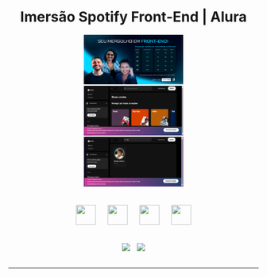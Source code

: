 <div align="center">

# Imersão Spotify Front-End | Alura
</div>
<div align="center">
    <img src="./src/assets/icons/Imersao_Spotify.png" width="200" height="100" hspace="25">

</div>
<div align="center">
    <img src="./src/assets/icons/2024-01-26 .png" width="200" height="100" hspace="25">

</div>
<div align="center">
    <img src="./src/assets/icons/Tela-teste.png" width="200" height="100" hspace="25">
</div>    
<br><br>

<div align="center">
    <img src="https://cdn.jsdelivr.net/gh/devicons/devicon/icons/git/git-original.svg" width="40" height="40" hspace="10">
    <img src="https://cdn.jsdelivr.net/gh/devicons/devicon/icons/html5/html5-original.svg" width="40" height="40" hspace="10">
    <img src="https://cdn.jsdelivr.net/gh/devicons/devicon/icons/css3/css3-original.svg" width="40" height="40" hspace="10">
    <img src="https://cdn.jsdelivr.net/gh/devicons/devicon/icons/javascript/javascript-original.svg" width="40" height="40" hspace="10">     
</div>
<br><br>

<div align="center">
    <img src="https://img.shields.io/badge/IN%C3%8DCIO-22%2F01%2F2024-green" hspace="5"/>
    <img src="https://img.shields.io/badge/T%C3%89RMINO-26%2F01%2F2024-red" hspace="5"/>
</div>
<br>
<hr>
